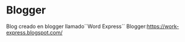 # Blogger
Blog creado en blogger llamado´´Word Express´´
Blogger:https://work-express.blogspot.com/

